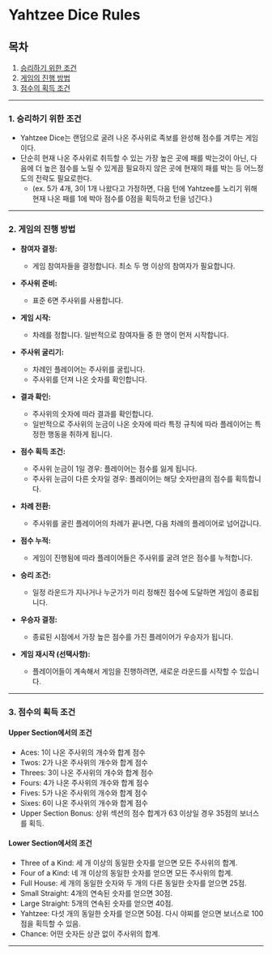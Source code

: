 # Yahtzee Dice Rules

## 목차
1. [승리하기 위한 조건](#1-승리하기-위한-조건)
2. [게임의 진행 방법](#2-게임의-진행-방법)
3. [점수의 획득 조건](#3-점수의-획득-조건)

---
### 1. 승리하기 위한 조건
- Yahtzee Dice는 랜덤으로 굴려 나온 주사위로 족보를 완성해 점수를 겨루는 게임이다.
- 단순히 현재 나온 주사위로 취득할 수 있는 가장 높은 곳에 패를 박는것이 아닌, 다음에 더 높은 점수를 노릴 수 있게끔 필요하지 않은 곳에 현재의 패를 박는 등 어느정도의 전략도 필요로한다. 
  - (ex. 5가 4개, 3이 1개 나왔다고 가정하면, 다음 턴에 Yahtzee를 노리기 위해 현재 나온 패를 1에 박아 점수를 0점을 획득하고 턴을 넘긴다.)
---
### 2. 게임의 진행 방법
- **참여자 결정:**
   - 게임 참여자들을 결정합니다. 최소 두 명 이상의 참여자가 필요합니다.

- **주사위 준비:**
   - 표준 6면 주사위를 사용합니다.

- **게임 시작:**
   - 차례를 정합니다. 일반적으로 참여자들 중 한 명이 먼저 시작합니다.

- **주사위 굴리기:**
   - 차례인 플레이어는 주사위를 굴립니다.
   - 주사위를 던져 나온 숫자를 확인합니다.

- **결과 확인:**
   - 주사위의 숫자에 따라 결과를 확인합니다.
   - 일반적으로 주사위의 눈금이 나온 숫자에 따라 특정 규칙에 따라 플레이어는 특정한 행동을 취하게 됩니다.

- **점수 획득 조건:**
   - 주사위 눈금이 1일 경우: 플레이어는 점수를 잃게 됩니다.
   - 주사위 눈금이 다른 숫자일 경우: 플레이어는 해당 숫자만큼의 점수를 획득합니다.

- **차례 전환:**
   - 주사위를 굴린 플레이어의 차례가 끝나면, 다음 차례의 플레이어로 넘어갑니다.

- **점수 누적:**
   - 게임이 진행됨에 따라 플레이어들은 주사위를 굴려 얻은 점수를 누적합니다.

- **승리 조건:**
   - 일정 라운드가 지나거나 누군가가 미리 정해진 점수에 도달하면 게임이 종료됩니다.

- **우승자 결정:**
    - 종료된 시점에서 가장 높은 점수를 가진 플레이어가 우승자가 됩니다.

- **게임 재시작 (선택사항):**
    - 플레이어들이 계속해서 게임을 진행하려면, 새로운 라운드를 시작할 수 있습니다.
---
### 3. 점수의 획득 조건
#### Upper Section에서의 조건
- Aces: 1이 나온 주사위의 개수와 합계 점수
- Twos: 2가 나온 주사위의 개수와 합계 점수
- Threes: 3이 나온 주사위의 개수와 합계 점수
- Fours: 4가 나온 주사위의 개수와 합계 점수
- Fives: 5가 나온 주사위의 개수와 합계 점수
- Sixes: 6이 나온 주사위의 개수와 합계 점수
- Upper Section Bonus: 상위 섹션의 점수 합계가 63 이상일 경우 35점의 보너스를 획득.
#### Lower Section에서의 조건
- Three of a Kind: 세 개 이상의 동일한 숫자를 얻으면 모든 주사위의 합계.
- Four of a Kind: 네 개 이상의 동일한 숫자를 얻으면 모든 주사위의 합계.
- Full House: 세 개의 동일한 숫자와 두 개의 다른 동일한 숫자를 얻으면 25점.
- Small Straight: 4개의 연속된 숫자를 얻으면 30점.
- Large Straight: 5개의 연속된 숫자를 얻으면 40점.
- Yahtzee: 다섯 개의 동일한 숫자를 얻으면 50점. 다시 야찌를 얻으면 보너스로 100점을 획득할 수 있음.
- Chance: 어떤 숫자든 상관 없이 주사위의 합계.
---
